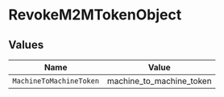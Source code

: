 # RevokeM2MTokenObject


## Values

| Name                     | Value                    |
| ------------------------ | ------------------------ |
| `MachineToMachineToken`  | machine_to_machine_token |